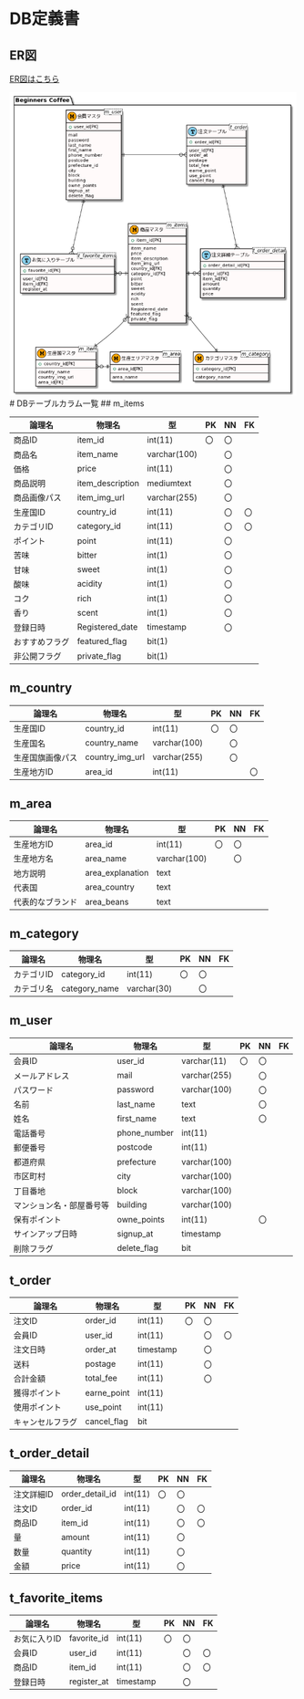 # DB定義書
## ER図
[ER図はこちら](https://github.com/Aso2101122/coffeeEC/blob/main/06_DB%E8%A8%AD%E8%A8%88%E6%9B%B8/ER%E5%9B%B3.md)

<img src="./img/ER図.png">
# DBテーブルカラム一覧
## m_items

|論理名|物理名|型|PK|NN|FK|
|--|--|--|--|--|--|
|商品ID|item_id|int(11)|〇|〇||
|商品名|item_name|varchar(100)||〇||
|価格|price|int(11)||〇||
|商品説明|item_description|mediumtext||〇|||
|商品画像パス|item_img_url|varchar(255)||〇||
|生産国ID|country_id|int(11)||〇|〇|
|カテゴリID|category_id|int(11)||〇|〇|
|ポイント|point|int(11)||〇||
|苦味|bitter|int(1)||〇||
|甘味|sweet|int(1)||〇||
|酸味|acidity|int(1)||〇||
|コク|rich|int(1)||〇||
|香り|scent|int(1)||〇||
|登録日時|Registered_date|timestamp||〇||
|おすすめフラグ|featured_flag|bit(1)||||
|非公開フラグ|private_flag|bit(1)|||

## m_country

|論理名|物理名|型|PK|NN|FK|
|--|--|--|--|--|--|
|生産国ID|country_id|int(11)|〇|〇||
|生産国名|country_name|varchar(100)||〇||
|生産国旗画像パス|country_img_url|varchar(255)||〇||
|生産地方ID|area_id|int(11)|||〇|〇|

## m_area

|論理名|物理名|型|PK|NN|FK|
|--|--|--|--|--|--|
|生産地方ID|area_id|int(11)|〇|〇||
|生産地方名|area_name|varchar(100)||〇||
|地方説明|area_explanation|text||||
|代表国|area_country|text||||
|代表的なブランド|area_beans|text||||

## m_category

|論理名|物理名|型|PK|NN|FK|
|--|--|--|--|--|--|
|カテゴリID|category_id|int(11)|〇|〇||
|カテゴリ名|category_name|varchar(30)||〇||

## m_user

|論理名|物理名|型|PK|NN|FK|
|--|--|--|--|--|--|
|会員ID|user_id|varchar(11)|〇|〇||
|メールアドレス|mail|varchar(255)||〇||
|パスワード|password|varchar(100)||〇||
|名前|last_name|text||〇||
|姓名|first_name|text||〇||
|電話番号|phone_number|int(11)||||
|郵便番号|postcode|int(11)||||
|都道府県|prefecture|varchar(100)||||
|市区町村|city|varchar(100)||||
|丁目番地|block|varchar(100)||||
|マンション名・部屋番号等|building|varchar(100)|||||
|保有ポイント|owne_points|int(11)||〇||
|サインアップ日時|signup_at|timestamp|||||
|削除フラグ|delete_flag|bit||||

## t_order

|論理名|物理名|型|PK|NN|FK|
|--|--|--|--|--|--|
|注文ID|order_id|int(11)|〇|〇||
|会員ID|user_id|int(11)||〇|〇|
|注文日時|order_at|timestamp||〇||
|送料|postage|int(11)||〇||
|合計金額|total_fee|int(11)||〇||
|獲得ポイント|earne_point|int(11)||||
|使用ポイント|use_point|int(11)||||
|キャンセルフラグ|cancel_flag|bit||||

## t_order_detail

|論理名|物理名|型|PK|NN|FK|
|--|--|--|--|--|--|
|注文詳細ID|order_detail_id|int(11)|〇|〇||
|注文ID|order_id|int(11)||〇|〇|
|商品ID|item_id|int(11)||〇|〇|
|量|amount|int(11)||〇||
|数量|quantity|int(11)||〇||
|金額|price|int(11)||〇||

## t_favorite_items

|論理名|物理名|型|PK|NN|FK|
|--|--|--|--|--|--|
|お気に入りID|favorite_id|int(11)|〇|〇||
|会員ID|user_id|int(11)||〇|〇|
|商品ID|item_id|int(11)||〇|〇|
|登録日時|register_at|timestamp||〇||
